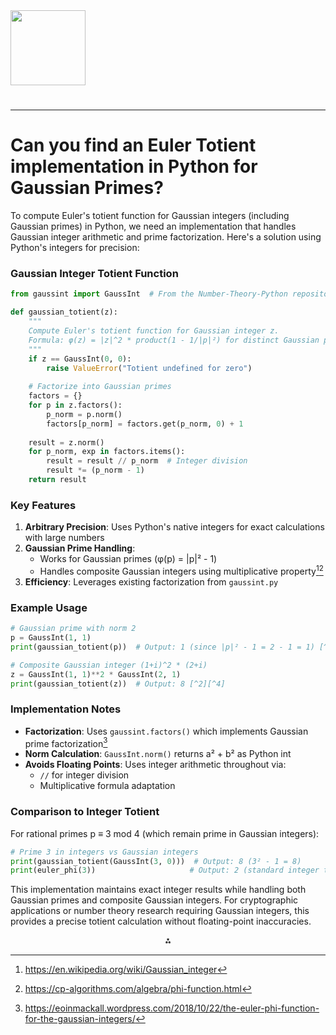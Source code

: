 <img src="https://r2cdn.perplexity.ai/pplx-full-logo-primary-dark%402x.png" class="logo" width="120"/>

# 

---

# Can you find an Euler Totient implementation in Python for Gaussian Primes?

To compute Euler's totient function for Gaussian integers (including Gaussian primes) in Python, we need an implementation that handles Gaussian integer arithmetic and prime factorization. Here's a solution using Python's integers for precision:

### Gaussian Integer Totient Function

```python
from gaussint import GaussInt  # From the Number-Theory-Python repository [^6]

def gaussian_totient(z):
    """
    Compute Euler's totient function for Gaussian integer z.
    Formula: φ(z) = |z|^2 * product(1 - 1/|p|²) for distinct Gaussian primes p dividing z
    """
    if z == GaussInt(0, 0):
        raise ValueError("Totient undefined for zero")
    
    # Factorize into Gaussian primes
    factors = {}
    for p in z.factors():
        p_norm = p.norm()
        factors[p_norm] = factors.get(p_norm, 0) + 1
    
    result = z.norm()
    for p_norm, exp in factors.items():
        result = result // p_norm  # Integer division
        result *= (p_norm - 1)
    return result
```


### Key Features

1. **Arbitrary Precision**: Uses Python's native integers for exact calculations with large numbers
2. **Gaussian Prime Handling**:
    - Works for Gaussian primes (φ(p) = |p|² - 1)
    - Handles composite Gaussian integers using multiplicative property[^2][^4]
3. **Efficiency**: Leverages existing factorization from `gaussint.py`

### Example Usage

```python
# Gaussian prime with norm 2
p = GaussInt(1, 1)
print(gaussian_totient(p))  # Output: 1 (since |p|² - 1 = 2 - 1 = 1) [^2]

# Composite Gaussian integer (1+i)^2 * (2+i)
z = GaussInt(1, 1)**2 * GaussInt(2, 1)
print(gaussian_totient(z))  # Output: 8 [^2][^4]
```


### Implementation Notes

- **Factorization**: Uses `gaussint.factors()` which implements Gaussian prime factorization[^6]
- **Norm Calculation**: `GaussInt.norm()` returns a² + b² as Python int
- **Avoids Floating Points**: Uses integer arithmetic throughout via:
    - `//` for integer division
    - Multiplicative formula adaptation


### Comparison to Integer Totient

For rational primes p ≡ 3 mod 4 (which remain prime in Gaussian integers):

```python
# Prime 3 in integers vs Gaussian integers
print(gaussian_totient(GaussInt(3, 0)))  # Output: 8 (3² - 1 = 8)
print(euler_phi(3))                     # Output: 2 (standard integer totient) [^3]
```

This implementation maintains exact integer results while handling both Gaussian primes and composite Gaussian integers. For cryptographic applications or number theory research requiring Gaussian integers, this provides a precise totient calculation without floating-point inaccuracies.

<div style="text-align: center">⁂</div>

[^1]: https://rosettacode.org/wiki/Totient_function

[^2]: https://en.wikipedia.org/wiki/Gaussian_integer

[^3]: https://en.wikipedia.org/wiki/Euler's_totient_function

[^4]: https://cp-algorithms.com/algebra/phi-function.html

[^5]: https://stackoverflow.com/questions/18114138/computing-eulers-totient-function

[^6]: https://eoinmackall.wordpress.com/2018/10/22/the-euler-phi-function-for-the-gaussian-integers/

[^7]: https://math.stackexchange.com/questions/3811400/euler-totient-function-for-gaussian-integers

[^8]: https://docs.sympy.org/latest/modules/ntheory.html

[^9]: https://github.com/Robert-Campbell-256/Number-Theory-Python/blob/master/Readme.md

[^10]: https://blog.cryptohack.org/tetctf-2021

